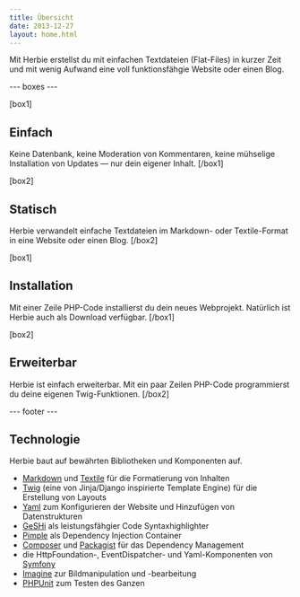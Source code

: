 ```yaml
---
title: Übersicht
date: 2013-12-27
layout: home.html
---
```


Mit Herbie erstellst du mit einfachen Textdateien (Flat-Files) in kurzer Zeit
und mit wenig Aufwand eine voll funktionsfähgie Website oder einen Blog.

--- boxes ---

[box1]
## Einfach
Keine Datenbank, keine Moderation von Kommentaren, keine mühselige Installation
von Updates — nur dein eigener Inhalt.
[/box1]

[box2]
## Statisch
Herbie verwandelt einfache Textdateien im Markdown- oder Textile-Format in eine
Website oder einen Blog.
[/box2]

[box1]
## Installation
Mit einer Zeile PHP-Code installierst du dein neues Webprojekt. Natürlich ist
Herbie auch als Download verfügbar.
[/box1]

[box2]
## Erweiterbar
Herbie ist einfach erweiterbar. Mit ein paar Zeilen PHP-Code programmierst du
deine eigenen Twig-Funktionen.
[/box2]

--- footer ---

## Technologie

Herbie baut auf bewährten Bibliotheken und Komponenten auf.

- [Markdown][1] und [Textile][2] für die Formatierung von Inhalten
- [Twig][3] (eine von Jinja/Django inspirierte Template Engine) für die
  Erstellung von Layouts
- [Yaml][4] zum Konfigurieren der Website und Hinzufügen von Datenstrukturen
- [GeSHi][5] als leistungsfähgier Code Syntaxhighlighter
- [Pimple][6] als Dependency Injection Container
- [Composer][7] und [Packagist][8] für das Dependency Management
- die HttpFoundation-, EventDispatcher- und Yaml-Komponenten von [Symfony][9]
- [Imagine][11] zur Bildmanipulation und -bearbeitung
- [PHPUnit][10] zum Testen des Ganzen

[1]: http://daringfireball.net/projects/markdown/
[2]: http://txstyle.org/article/36/php-textile
[3]: http://twig.sensiolabs.org
[4]: http://www.yaml.org
[5]: http://qbnz.com/highlighter/
[6]: http://pimple.sensiolabs.org
[7]: http://getcomposer.org
[8]: https://packagist.org
[9]: http://symfony.com/doc/current/components/
[10]: http://phpunit.de
[11]: https://github.com/avalanche123/Imagine